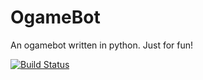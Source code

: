 # OgameBot
An ogamebot written in python. Just for fun!

[![Build Status](https://drone.quving.com/api/badges/Quving/ogamebot/status.svg)](https://drone.quving.com/Quving/ogamebot)

